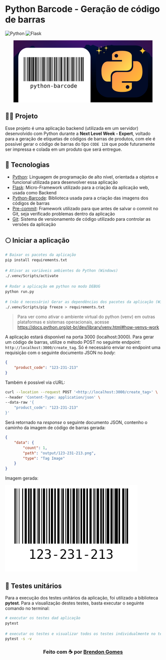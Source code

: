 # Python Barcode - Geração de código de barras

![Python](https://img.shields.io/badge/python-3670A0?style=for-the-badge&logo=python&logoColor=ffdd54)
![Flask](https://img.shields.io/badge/flask-%23000.svg?style=for-the-badge&logo=flask&logoColor=white)

<p align="center">
<kbd>
  <img alt="Banner do projeto" src="./assets/banner.png">
</kbd>
</p>

## 👨‍🚀 Projeto

Esse projeto é uma aplicação backend (utilizada em um servidor) desenvolvido com Python durante a **Next Level Week - Expert**, voltado para a geração de etiquetas de códigos de barras de produtos, com ele é possível gerar o código de barras do tipo `CODE 128` que pode futuramente ser impressa e colada em um produto que será entregue.

## 🚀 Tecnologias

- [Python](https://www.python.org/): Linguagem de programação de alto nível, orientada a objetos e funcional utilizada para desenvolver essa aplicação
- [Flask](https://flask.palletsprojects.com/en/3.0.x/): Micro-Framework utilizado para a criação da aplicação web, usada como Backend
- [Python-Barcode](https://pypi.org/project/python-barcode/): Biblioteca usada para a criação das imagens dos códigos de barras
- [Pre-commit](https://pre-commit.com/): Framework utilizado para que antes de salvar o commit no Git, seja verificado problemas dentro da aplicação
- [Git](https://git-scm.com/): Sistema de versionamento de código utilizado para controlar as versões da aplicação

## 🌕 Iniciar a aplicação

```bash
# Baixar os pacotes da aplicação
pip install requirements.txt

# Ativar as variáveis ambientes do Python (Windows)
./.venv/Scripts/activate

# Rodar a aplicação em python no modo DEBUG
python run.py

# (não é necessário) Gerar as dependências dos pacotes da aplicação (Windows)
./.venv/Scripts/pip freeze > requirements.txt
```

> Para ver como ativar o ambiente virtual do python (venv) em outras plataformas e sistemas operacionais, acesse <https://docs.python.org/pt-br/dev/library/venv.html#how-venvs-work>

A aplicação estará disponível na porta 3000 (localhost:3000). Para gerar um código de barras, utilize o método POST no seguinte endpoint: `http://localhost:3000/create_tag`. Só é necessário enviar no endpoint uma requisição com o seguinte documento JSON no *body*:

```json
{
    "product_code": "123-231-213"
}
```

Também é possível via cURL:

```bash
curl --location --request POST '<http://localhost:3000/create_tag>' \
--header 'Content-Type: application/json' \
--data-raw '{
    "product_code": "123-231-213"
}'
```

Será retornado na *response* o seguinte documento JSON, contenho o caminho da imagem de código de barras gerada:

```json
{
    "data": {
        "count": 1,
        "path": "output/123-231-213.png",
        "type": "Tag Image"
    }
}

```

Imagem gerada:

![Imagem de um código de barra gerado](./assets/123-231-213.png)

## 🧪 Testes unitários

Para a execução dos testes unitários da aplicação, foi utilizado a biblioteca **pytest**. Para a visualização destes testes, basta executar o seguinte comando no terminal:

```bash
# executar os testes dad aplicação
pytest

# executar os testes e visualizar todos os testes individualmente no terminal
pytest -s -v
```

<h3 align="center">
    Feito com ☕ por <a href="https://github.com/Brendon3578"> Brendon Gomes</a>
</h3>
